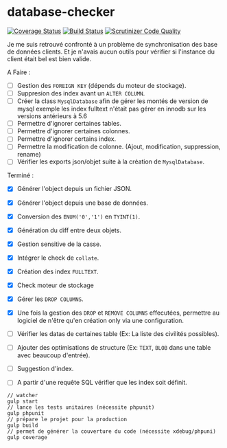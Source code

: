 # database-checker


[![Coverage Status](https://coveralls.io/repos/github/starker-xp/database-checker/badge.svg?branch=master)](https://coveralls.io/github/starker-xp/database-checker?branch=master) [![Build Status](https://travis-ci.org/starker-xp/database-checker.svg?branch=master)](https://travis-ci.org/starker-xp/database-checker) [![Scrutinizer Code Quality](https://scrutinizer-ci.com/g/starker-xp/database-checker/badges/quality-score.png?b=master)](https://scrutinizer-ci.com/g/starker-xp/database-checker/?branch=master)

Je me suis retrouvé confronté à un problème de synchronisation des base de données clients. Et je n'avais aucun outils pour vérifier si l'instance du client était bel est bien valide.

A Faire :
- [ ] Gestion des `FOREIGN KEY` (dépends du moteur de stockage).
- [ ] Suppresion des index avant un `ALTER COLUMN`.
- [ ] Créer la class `MysqlDatabase` afin de gérer les montés de version de mysql exemple les index fulltext n'était pas gérer en innodb sur les versions antérieurs à 5.6
- [ ] Permettre d'ignorer certaines tables.
- [ ] Permettre d'ignorer certaines colonnes.
- [ ] Permettre d'ignorer certains index.
- [ ] Permettre la modification de colonne. (Ajout, modification, suppression, rename)
- [ ] Vérifier les exports json/objet suite à la création de `MysqlDatabase`.

Terminé :
- [X] Générer l'object depuis un fichier JSON.
- [X] Générer l'object depuis une base de données.
- [X] Conversion des `ENUM('0','1')` en `TYINT(1)`.
- [X] Génération du diff entre deux objets.
- [x] Gestion sensitive de la casse.
- [x] Intégrer le check de `collate`.
- [x] Création des index `FULLTEXT`.
- [x] Check moteur de stockage
- [x] Gérer les `DROP COLUMNS`.
- [x] Une fois la gestion des `DROP` et `REMOVE COLUMNS` effecutées, permettre au logiciel de n'être qu'en création only via une configuration.


- [ ] Vérifier les datas de certaines table (Ex: La liste des civilités possibles).
- [ ] Ajouter des optimisations de structure (Ex: `TEXT`, `BLOB` dans une table avec beaucoup d'entrée).
- [ ] Suggestion d'index.
- [ ] A partir d'une requête SQL vérifier que les index soit définit.

```
// watcher
gulp start
// lance les tests unitaires (nécessite phpunit)
gulp phpunit
// prépare le projet pour la production
gulp build
// permet de générer la couverture du code (nécessite xdebug/phpuni)
gulp coverage
```
